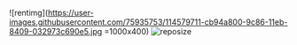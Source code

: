 ![rentimg](https://user-images.githubusercontent.com/75935753/114579711-cb94a800-9c86-11eb-8409-032973c690e5.jpg =1000x400)
![reposize](https://img.shields.io/github/repo-size/yigitarpacioglu/CarRentalFrontend?color=success)
